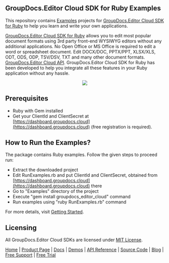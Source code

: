 ## GroupDocs.Editor Cloud SDK for Ruby Examples
This repository contains [Examples](Examples) projects for [GroupDocs.Editor Cloud SDK for Ruby](https://github.com/groupdocs-editor-cloud/groupdocs-editor-cloud-ruby) to help you learn and write your own applications.

[GroupDocs.Editor Cloud SDK for Ruby](https://products.groupdocs.cloud/editor/ruby) allows you to edit most popular document formats using 3rd party front-end WYSIWYG editors without any additional applications. No Open Office or MS Office is required to edit a word or spreadsheet document. Edit DOCX/DOC, PPTX/PPT, XLSX/XLS, ODT, ODS, ODP, TSV/DSV, TXT and many other document formats.
[GroupDocs.Editor Cloud API](https://products.groupdocs.cloud/editor). GroupDocs.Editor Cloud SDK for Ruby has been developed to help you integrate all these features in your Ruby application without any hassle.

<p align="center">
  <a title="Download complete GroupDocs.Editor Cloud SDK Ruby Example source code" href="https://github.com/groupdocs-editor-cloud/groupdocs-editor-cloud-ruby-samples/archive/master.zip">
	<img src="https://raw.github.com/AsposeExamples/java-examples-dashboard/master/images/downloadZip-Button-Large.png" />
  </a>
</p>

## Prerequisites

+ Ruby with Gem installed
+ Get your ClientId and ClientSecret at [https://dashboard.groupdocs.cloud](https://dashboard.groupdocs.cloud) (free registration is required).

## How to Run the Examples?

The package contains Ruby examples. Follow the given steps to proceed run:

+ Extract the downloaded project
+ Edit RunExamples.rb and put ClientId and ClientSecret, obtained from [https://dashboard.groupdocs.cloud](https://dashboard.groupdocs.cloud) there
+ Go to "Examples" directory of the project
+ Execute "gem install groupdocs_editor_cloud" command
+ Run examples using "ruby RunExamples.rb" command

For more details, visit  [Getting Started](https://docs.groupdocs.cloud/editor/getting-started/).

## Licensing
All GroupDocs.Editor Cloud SDKs are licensed under [MIT License](LICENSE).

[Home](https://www.groupdocs.cloud/) | [Product Page](https://products.groupdocs.cloud/editor/ruby) | [Docs](https://docs.groupdocs.cloud/editor/) | [Demos](https://products.groupdocs.app/editor/family) | [API Reference](https://apireference.groupdocs.cloud/editor/) | [Source Code](https://github.com/groupdocs-editor-cloud/groupdocs-editor-cloud-ruby) | [Blog](https://blog.groupdocs.cloud/category/editor/) | [Free Support](https://forum.groupdocs.cloud/c/editor) | [Free Trial](https://purchase.groupdocs.cloud/trial)
